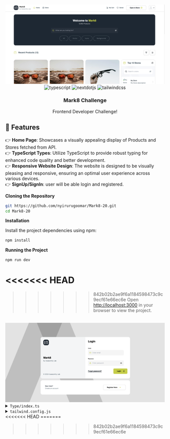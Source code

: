 
<div align="center">
  <br />
    <a href="" target="_blank">
      <img src="/public/Screenshot.png" alt="Project Banner">
    </a>
  <br />


 <div>
    <img src="https://img.shields.io/badge/-TypeScript-black?style=for-the-badge&logoColor=white&logo=typescript&color=3178C6" alt="typescript" />
     <img src="https://img.shields.io/badge/-Next_JS-black?style=for-the-badge&logoColor=white&logo=nextdotjs&color=000000" alt="nextdotjs" />
    <img src="https://img.shields.io/badge/-Tailwind_CSS-black?style=for-the-badge&logoColor=white&logo=tailwindcss&color=06B6D4" alt="tailwindcss" />
  </div>

  <h3 align="center">Mark8 Challenge</h3>
   <div align="center">
     Frontend Developer Challenge!
    </div>
</div>

## <a name="features">🔋 Features</a>

👉 **Home Page**: Showcases a visually appealing display of Products and Stores fetched from  API.<br>
👉 **TypeScript Types**: Utilize TypeScript to provide robust typing for enhanced code quality and better development.<br>
👉 **Responsive Website Design**: The website is designed to be visually pleasing and responsive, ensuring an optimal user experience across various devices.<br>
👉 **SignUp/SignIn**: user will be able login and registered.<br>






**Cloning the Repository**

```bash
git https://github.com/nyirurugoomar/Mark8-20.git
cd Mark8-20
```

**Installation**

Install the project dependencies using npm:

```bash
npm install
```

**Running the Project**

```bash
npm run dev
```

<<<<<<< HEAD
=======

>>>>>>> 842b02b2ae9f6a1184598473c9c9ecf61e66ec6e
Open [http://localhost:3000](http://localhost:3000) in your browser to view the project.



<br />
    <a href="" target="_blank">
      <img src="/public/Screenshot_login.png" alt="Project login">
    </a>
  <br />

<details>
<summary><code>Type/index.ts</code></summary>

```typescript

export interface Product{
    
    id?:string,
    code?:string,
    name:string,
    description:string,
    category?:Category,
    unitPrice:number,
    thumbnail:string,
    currency:string
    createdAt:string,
    updatedAt:string,
    createdBy?:User
    inventories?:Inventory,
    reviews:Review,
    
}

export interface Category {
    id: string;
    name: string;
    description: string;
    createdAt: string;
    updatedAt: string;
  }
  export interface User {
    id: string;
    email: string;
    phoneNumber: string;
    firstName: string;
    lastName: string;
    isActive: boolean;
    createdAt: string;
    updatedAt: string;
    shippingAddress: string;
    stripeAccountId: string | null;
    currency: string;
  }

export interface Role{
    id:string,
    name:string,
    users:string
    createdAt:string,
    updatedAt:string
}

export interface Inventory{
    id?:string,
    quantity:string,
    createdAt:string,
    updatedAt:string,
    code:string,
    owner:User,
    updatedBy:User,

}

export interface Review{
    id?:string,
    rating?:string,
    comment?: string,
    createdAt:string,
    updatedAt:string,
    ratedBy:User,
    updatedBy:User,

}

export interface Store {
    
    products?: Product[]; // Array of Product
    storeProduct: string;
    storeName: string;
    storeImage: string;
    id: string;
    name: string;
    price?:Product,
    description: string;
    address: string;
    image: string;
    createdAt: string;
    test?:Category;
    manager: {
      id: string;
      email: string;
      phoneNumber: string;
      firstName: string;
      lastName: string;
      createdAt: string;
      shippingAddress: string;
    };
  }
  
```

</details>

<details>
<summary><code>tailwind.config.js</code></summary>

```javascript
import type { Config } from "tailwindcss";

const config: Config = {
  content: [
    "./pages/**/*.{js,ts,jsx,tsx,mdx}",
    "./components/**/*.{js,ts,jsx,tsx,mdx}",
    "./app/**/*.{js,ts,jsx,tsx,mdx}",
  ],
  theme: {
    extend: {
      fontFamily: {
        'dm-sans': ['DM Sans', 'sans-serif'],
      },
      colors: {
        primary: "#C1CF16", 
        secondary: "#1C2834", 
        accent: "#DBDBDB",
        black:"#000000"

      },
      backgroundImage: {
        "gradient-radial": "radial-gradient(var(--tw-gradient-stops))",
        "gradient-conic":
          "conic-gradient(from 180deg at 50% 50%, var(--tw-gradient-stops))",
        "image-bg":"url('/Image01.png')",
        "bg-image":"url('/bgimage.png')"
      },
    },
  },
  plugins: [],
};

export default config;

```

</details>
<<<<<<< HEAD
=======

>>>>>>> 842b02b2ae9f6a1184598473c9c9ecf61e66ec6e
